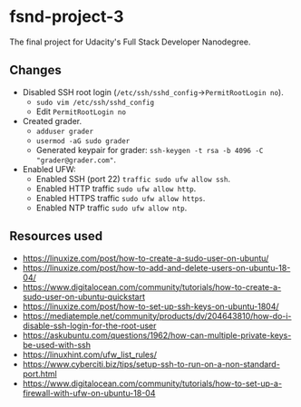 # fsnd-project-3
The final project for Udacity's Full Stack Developer Nanodegree.

## Changes

* Disabled SSH root login (`/etc/ssh/sshd_config`->`PermitRootLogin no`).
  * `sudo vim /etc/ssh/sshd_config`
  * Edit `PermitRootLogin no`
* Created grader. 
  * `adduser grader`
  * `usermod -aG sudo grader`
  * Generated keypair for grader: `ssh-keygen -t rsa -b 4096 -C "grader@grader.com"`.
* Enabled UFW:
  * Enabled SSH (port 22) `traffic sudo ufw allow ssh`.
  * Enabled HTTP traffic `sudo ufw allow http`.
  * Enabled HTTPS traffic `sudo ufw allow https`.
  * Enabled NTP traffic `sudo ufw allow ntp`.
  
## Resources used

* https://linuxize.com/post/how-to-create-a-sudo-user-on-ubuntu/
* https://linuxize.com/post/how-to-add-and-delete-users-on-ubuntu-18-04/
* https://www.digitalocean.com/community/tutorials/how-to-create-a-sudo-user-on-ubuntu-quickstart
* https://linuxize.com/post/how-to-set-up-ssh-keys-on-ubuntu-1804/
* https://mediatemple.net/community/products/dv/204643810/how-do-i-disable-ssh-login-for-the-root-user
* https://askubuntu.com/questions/1962/how-can-multiple-private-keys-be-used-with-ssh
* https://linuxhint.com/ufw_list_rules/
* https://www.cyberciti.biz/tips/setup-ssh-to-run-on-a-non-standard-port.html
* https://www.digitalocean.com/community/tutorials/how-to-set-up-a-firewall-with-ufw-on-ubuntu-18-04
